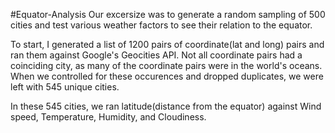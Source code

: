 #Equator-Analysis
Our excersize was to generate a random sampling of 500 cities and test various weather factors to see their relation to the equator.

To start, I generated a list of 1200 pairs of coordinate(lat and long) pairs and ran them against Google's Geocities API. Not all coordinate pairs had a coinciding city, as many of the coordinate pairs were in the world's oceans. When we controlled for these occurences and dropped duplicates, we were left with 545 unique cities. 

In these 545 cities, we ran latitude(distance from the equator) against Wind speed, Temperature, Humidity, and Cloudiness.
